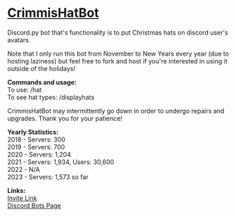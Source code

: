 <h1><u>CrimmisHatBot</u></h1>
<p>Discord.py bot that's functionality is to put Christmas hats on discord user's avatars.</p>
<p>Note that I only run this bot from November to New Years every year (due to hosting laziness) but feel free to fork and host if you're interested in using it outside of the holidays!</p>

<p><b>Commands and usage:</b><br>
To use: /hat<br>
To see hat types: /displayhats</p>

<p>CrimmisHatBot may intermittently go down in order to undergo repairs and upgrades. Thank you for your patience!</p>
 
<p><b>Yearly Statistics:</b> <br>
2018 - Servers: 300 <br>
2019 - Servers: 700 <br>
2020 - Servers: 1,204 <br>
2021 - Servers: 1,934, Users: 30,600<br>
2022 - N/A<br>
2023 - Servers: 1,573 so far<br>

</p>
 
<p><b>Links:</b><br>
<a href="https://discord.com/oauth2/authorize?client_id=520376798131912720&permissions=34816&scope=bot">Invite Link</a><br>
<a href="https://discordbots.org/bot/520376798131912720">Discord Bots Page</a><br>

</p>
